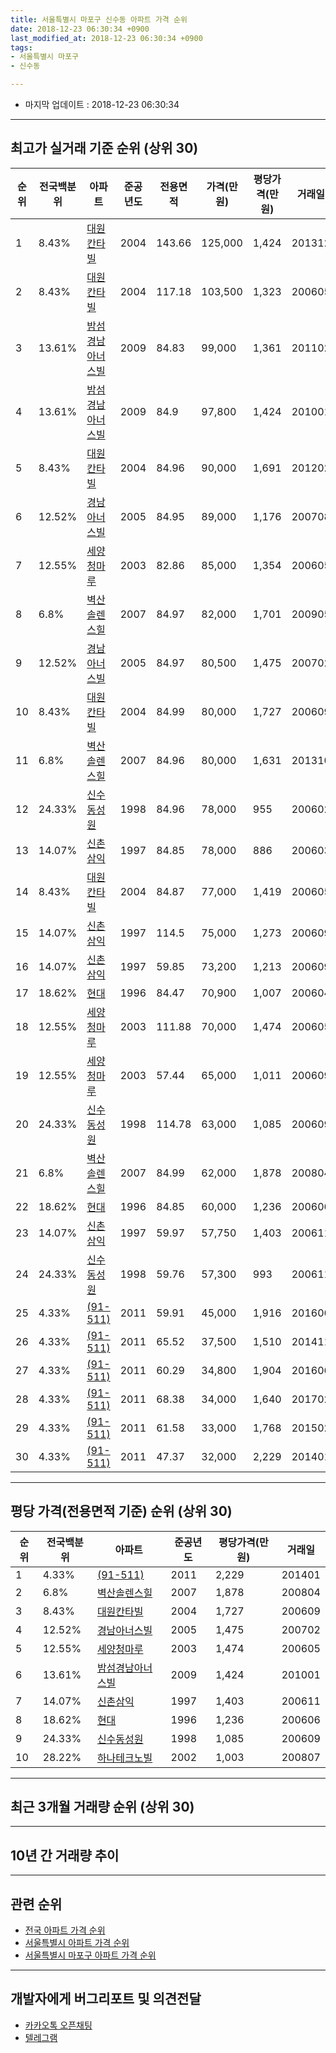 ```yaml
---
title: 서울특별시 마포구 신수동 아파트 가격 순위
date: 2018-12-23 06:30:34 +0900
last_modified_at: 2018-12-23 06:30:34 +0900
tags:
- 서울특별시 마포구
- 신수동

---
```


* 마지막 업데이트 : 2018-12-23 06:30:34

---

## 최고가 실거래 기준 순위 (상위 30)


|순위|전국백분위|아파트|준공년도|전용면적|가격(만원)|평당가격(만원)|거래일|
|---|---|---|---|---|---|---|---|
|1|8.43%|[대원칸타빌](https://search.naver.com/search.naver?query=%EC%84%9C%EC%9A%B8%ED%8A%B9%EB%B3%84%EC%8B%9C+%EB%A7%88%ED%8F%AC%EA%B5%AC+%EC%8B%A0%EC%88%98%EB%8F%99+%EB%8C%80%EC%9B%90%EC%B9%B8%ED%83%80%EB%B9%8C)|2004|143.66|125,000|1,424|201312|
|2|8.43%|[대원칸타빌](https://search.naver.com/search.naver?query=%EC%84%9C%EC%9A%B8%ED%8A%B9%EB%B3%84%EC%8B%9C+%EB%A7%88%ED%8F%AC%EA%B5%AC+%EC%8B%A0%EC%88%98%EB%8F%99+%EB%8C%80%EC%9B%90%EC%B9%B8%ED%83%80%EB%B9%8C)|2004|117.18|103,500|1,323|200605|
|3|13.61%|[밤섬경남아너스빌](https://search.naver.com/search.naver?query=%EC%84%9C%EC%9A%B8%ED%8A%B9%EB%B3%84%EC%8B%9C+%EB%A7%88%ED%8F%AC%EA%B5%AC+%EC%8B%A0%EC%88%98%EB%8F%99+%EB%B0%A4%EC%84%AC%EA%B2%BD%EB%82%A8%EC%95%84%EB%84%88%EC%8A%A4%EB%B9%8C)|2009|84.83|99,000|1,361|201102|
|4|13.61%|[밤섬경남아너스빌](https://search.naver.com/search.naver?query=%EC%84%9C%EC%9A%B8%ED%8A%B9%EB%B3%84%EC%8B%9C+%EB%A7%88%ED%8F%AC%EA%B5%AC+%EC%8B%A0%EC%88%98%EB%8F%99+%EB%B0%A4%EC%84%AC%EA%B2%BD%EB%82%A8%EC%95%84%EB%84%88%EC%8A%A4%EB%B9%8C)|2009|84.9|97,800|1,424|201001|
|5|8.43%|[대원칸타빌](https://search.naver.com/search.naver?query=%EC%84%9C%EC%9A%B8%ED%8A%B9%EB%B3%84%EC%8B%9C+%EB%A7%88%ED%8F%AC%EA%B5%AC+%EC%8B%A0%EC%88%98%EB%8F%99+%EB%8C%80%EC%9B%90%EC%B9%B8%ED%83%80%EB%B9%8C)|2004|84.96|90,000|1,691|201202|
|6|12.52%|[경남아너스빌](https://search.naver.com/search.naver?query=%EC%84%9C%EC%9A%B8%ED%8A%B9%EB%B3%84%EC%8B%9C+%EB%A7%88%ED%8F%AC%EA%B5%AC+%EC%8B%A0%EC%88%98%EB%8F%99+%EA%B2%BD%EB%82%A8%EC%95%84%EB%84%88%EC%8A%A4%EB%B9%8C)|2005|84.95|89,000|1,176|200708|
|7|12.55%|[세양청마루](https://search.naver.com/search.naver?query=%EC%84%9C%EC%9A%B8%ED%8A%B9%EB%B3%84%EC%8B%9C+%EB%A7%88%ED%8F%AC%EA%B5%AC+%EC%8B%A0%EC%88%98%EB%8F%99+%EC%84%B8%EC%96%91%EC%B2%AD%EB%A7%88%EB%A3%A8)|2003|82.86|85,000|1,354|200605|
|8|6.8%|[벽산솔렌스힐](https://search.naver.com/search.naver?query=%EC%84%9C%EC%9A%B8%ED%8A%B9%EB%B3%84%EC%8B%9C+%EB%A7%88%ED%8F%AC%EA%B5%AC+%EC%8B%A0%EC%88%98%EB%8F%99+%EB%B2%BD%EC%82%B0%EC%86%94%EB%A0%8C%EC%8A%A4%ED%9E%90)|2007|84.97|82,000|1,701|200905|
|9|12.52%|[경남아너스빌](https://search.naver.com/search.naver?query=%EC%84%9C%EC%9A%B8%ED%8A%B9%EB%B3%84%EC%8B%9C+%EB%A7%88%ED%8F%AC%EA%B5%AC+%EC%8B%A0%EC%88%98%EB%8F%99+%EA%B2%BD%EB%82%A8%EC%95%84%EB%84%88%EC%8A%A4%EB%B9%8C)|2005|84.97|80,500|1,475|200702|
|10|8.43%|[대원칸타빌](https://search.naver.com/search.naver?query=%EC%84%9C%EC%9A%B8%ED%8A%B9%EB%B3%84%EC%8B%9C+%EB%A7%88%ED%8F%AC%EA%B5%AC+%EC%8B%A0%EC%88%98%EB%8F%99+%EB%8C%80%EC%9B%90%EC%B9%B8%ED%83%80%EB%B9%8C)|2004|84.99|80,000|1,727|200609|
|11|6.8%|[벽산솔렌스힐](https://search.naver.com/search.naver?query=%EC%84%9C%EC%9A%B8%ED%8A%B9%EB%B3%84%EC%8B%9C+%EB%A7%88%ED%8F%AC%EA%B5%AC+%EC%8B%A0%EC%88%98%EB%8F%99+%EB%B2%BD%EC%82%B0%EC%86%94%EB%A0%8C%EC%8A%A4%ED%9E%90)|2007|84.96|80,000|1,631|201310|
|12|24.33%|[신수동성원](https://search.naver.com/search.naver?query=%EC%84%9C%EC%9A%B8%ED%8A%B9%EB%B3%84%EC%8B%9C+%EB%A7%88%ED%8F%AC%EA%B5%AC+%EC%8B%A0%EC%88%98%EB%8F%99+%EC%8B%A0%EC%88%98%EB%8F%99%EC%84%B1%EC%9B%90)|1998|84.96|78,000|955|200602|
|13|14.07%|[신촌삼익](https://search.naver.com/search.naver?query=%EC%84%9C%EC%9A%B8%ED%8A%B9%EB%B3%84%EC%8B%9C+%EB%A7%88%ED%8F%AC%EA%B5%AC+%EC%8B%A0%EC%88%98%EB%8F%99+%EC%8B%A0%EC%B4%8C%EC%82%BC%EC%9D%B5)|1997|84.85|78,000|886|200603|
|14|8.43%|[대원칸타빌](https://search.naver.com/search.naver?query=%EC%84%9C%EC%9A%B8%ED%8A%B9%EB%B3%84%EC%8B%9C+%EB%A7%88%ED%8F%AC%EA%B5%AC+%EC%8B%A0%EC%88%98%EB%8F%99+%EB%8C%80%EC%9B%90%EC%B9%B8%ED%83%80%EB%B9%8C)|2004|84.87|77,000|1,419|200605|
|15|14.07%|[신촌삼익](https://search.naver.com/search.naver?query=%EC%84%9C%EC%9A%B8%ED%8A%B9%EB%B3%84%EC%8B%9C+%EB%A7%88%ED%8F%AC%EA%B5%AC+%EC%8B%A0%EC%88%98%EB%8F%99+%EC%8B%A0%EC%B4%8C%EC%82%BC%EC%9D%B5)|1997|114.5|75,000|1,273|200609|
|16|14.07%|[신촌삼익](https://search.naver.com/search.naver?query=%EC%84%9C%EC%9A%B8%ED%8A%B9%EB%B3%84%EC%8B%9C+%EB%A7%88%ED%8F%AC%EA%B5%AC+%EC%8B%A0%EC%88%98%EB%8F%99+%EC%8B%A0%EC%B4%8C%EC%82%BC%EC%9D%B5)|1997|59.85|73,200|1,213|200609|
|17|18.62%|[현대](https://search.naver.com/search.naver?query=%EC%84%9C%EC%9A%B8%ED%8A%B9%EB%B3%84%EC%8B%9C+%EB%A7%88%ED%8F%AC%EA%B5%AC+%EC%8B%A0%EC%88%98%EB%8F%99+%ED%98%84%EB%8C%80)|1996|84.47|70,900|1,007|200604|
|18|12.55%|[세양청마루](https://search.naver.com/search.naver?query=%EC%84%9C%EC%9A%B8%ED%8A%B9%EB%B3%84%EC%8B%9C+%EB%A7%88%ED%8F%AC%EA%B5%AC+%EC%8B%A0%EC%88%98%EB%8F%99+%EC%84%B8%EC%96%91%EC%B2%AD%EB%A7%88%EB%A3%A8)|2003|111.88|70,000|1,474|200605|
|19|12.55%|[세양청마루](https://search.naver.com/search.naver?query=%EC%84%9C%EC%9A%B8%ED%8A%B9%EB%B3%84%EC%8B%9C+%EB%A7%88%ED%8F%AC%EA%B5%AC+%EC%8B%A0%EC%88%98%EB%8F%99+%EC%84%B8%EC%96%91%EC%B2%AD%EB%A7%88%EB%A3%A8)|2003|57.44|65,000|1,011|200609|
|20|24.33%|[신수동성원](https://search.naver.com/search.naver?query=%EC%84%9C%EC%9A%B8%ED%8A%B9%EB%B3%84%EC%8B%9C+%EB%A7%88%ED%8F%AC%EA%B5%AC+%EC%8B%A0%EC%88%98%EB%8F%99+%EC%8B%A0%EC%88%98%EB%8F%99%EC%84%B1%EC%9B%90)|1998|114.78|63,000|1,085|200609|
|21|6.8%|[벽산솔렌스힐](https://search.naver.com/search.naver?query=%EC%84%9C%EC%9A%B8%ED%8A%B9%EB%B3%84%EC%8B%9C+%EB%A7%88%ED%8F%AC%EA%B5%AC+%EC%8B%A0%EC%88%98%EB%8F%99+%EB%B2%BD%EC%82%B0%EC%86%94%EB%A0%8C%EC%8A%A4%ED%9E%90)|2007|84.99|62,000|1,878|200804|
|22|18.62%|[현대](https://search.naver.com/search.naver?query=%EC%84%9C%EC%9A%B8%ED%8A%B9%EB%B3%84%EC%8B%9C+%EB%A7%88%ED%8F%AC%EA%B5%AC+%EC%8B%A0%EC%88%98%EB%8F%99+%ED%98%84%EB%8C%80)|1996|84.85|60,000|1,236|200606|
|23|14.07%|[신촌삼익](https://search.naver.com/search.naver?query=%EC%84%9C%EC%9A%B8%ED%8A%B9%EB%B3%84%EC%8B%9C+%EB%A7%88%ED%8F%AC%EA%B5%AC+%EC%8B%A0%EC%88%98%EB%8F%99+%EC%8B%A0%EC%B4%8C%EC%82%BC%EC%9D%B5)|1997|59.97|57,750|1,403|200611|
|24|24.33%|[신수동성원](https://search.naver.com/search.naver?query=%EC%84%9C%EC%9A%B8%ED%8A%B9%EB%B3%84%EC%8B%9C+%EB%A7%88%ED%8F%AC%EA%B5%AC+%EC%8B%A0%EC%88%98%EB%8F%99+%EC%8B%A0%EC%88%98%EB%8F%99%EC%84%B1%EC%9B%90)|1998|59.76|57,300|993|200611|
|25|4.33%|[(91-511)](https://search.naver.com/search.naver?query=%EC%84%9C%EC%9A%B8%ED%8A%B9%EB%B3%84%EC%8B%9C+%EB%A7%88%ED%8F%AC%EA%B5%AC+%EC%8B%A0%EC%88%98%EB%8F%99+%2891-511%29)|2011|59.91|45,000|1,916|201606|
|26|4.33%|[(91-511)](https://search.naver.com/search.naver?query=%EC%84%9C%EC%9A%B8%ED%8A%B9%EB%B3%84%EC%8B%9C+%EB%A7%88%ED%8F%AC%EA%B5%AC+%EC%8B%A0%EC%88%98%EB%8F%99+%2891-511%29)|2011|65.52|37,500|1,510|201411|
|27|4.33%|[(91-511)](https://search.naver.com/search.naver?query=%EC%84%9C%EC%9A%B8%ED%8A%B9%EB%B3%84%EC%8B%9C+%EB%A7%88%ED%8F%AC%EA%B5%AC+%EC%8B%A0%EC%88%98%EB%8F%99+%2891-511%29)|2011|60.29|34,800|1,904|201606|
|28|4.33%|[(91-511)](https://search.naver.com/search.naver?query=%EC%84%9C%EC%9A%B8%ED%8A%B9%EB%B3%84%EC%8B%9C+%EB%A7%88%ED%8F%AC%EA%B5%AC+%EC%8B%A0%EC%88%98%EB%8F%99+%2891-511%29)|2011|68.38|34,000|1,640|201702|
|29|4.33%|[(91-511)](https://search.naver.com/search.naver?query=%EC%84%9C%EC%9A%B8%ED%8A%B9%EB%B3%84%EC%8B%9C+%EB%A7%88%ED%8F%AC%EA%B5%AC+%EC%8B%A0%EC%88%98%EB%8F%99+%2891-511%29)|2011|61.58|33,000|1,768|201502|
|30|4.33%|[(91-511)](https://search.naver.com/search.naver?query=%EC%84%9C%EC%9A%B8%ED%8A%B9%EB%B3%84%EC%8B%9C+%EB%A7%88%ED%8F%AC%EA%B5%AC+%EC%8B%A0%EC%88%98%EB%8F%99+%2891-511%29)|2011|47.37|32,000|2,229|201401|


---

## 평당 가격(전용면적 기준) 순위 (상위 30)


|순위|전국백분위|아파트|준공년도|평당가격(만원)|거래일|
|---|---|---|---|---|---|
|1|4.33%|[(91-511)](https://search.naver.com/search.naver?query=%EC%84%9C%EC%9A%B8%ED%8A%B9%EB%B3%84%EC%8B%9C+%EB%A7%88%ED%8F%AC%EA%B5%AC+%EC%8B%A0%EC%88%98%EB%8F%99+%2891-511%29)|2011|2,229|201401|
|2|6.8%|[벽산솔렌스힐](https://search.naver.com/search.naver?query=%EC%84%9C%EC%9A%B8%ED%8A%B9%EB%B3%84%EC%8B%9C+%EB%A7%88%ED%8F%AC%EA%B5%AC+%EC%8B%A0%EC%88%98%EB%8F%99+%EB%B2%BD%EC%82%B0%EC%86%94%EB%A0%8C%EC%8A%A4%ED%9E%90)|2007|1,878|200804|
|3|8.43%|[대원칸타빌](https://search.naver.com/search.naver?query=%EC%84%9C%EC%9A%B8%ED%8A%B9%EB%B3%84%EC%8B%9C+%EB%A7%88%ED%8F%AC%EA%B5%AC+%EC%8B%A0%EC%88%98%EB%8F%99+%EB%8C%80%EC%9B%90%EC%B9%B8%ED%83%80%EB%B9%8C)|2004|1,727|200609|
|4|12.52%|[경남아너스빌](https://search.naver.com/search.naver?query=%EC%84%9C%EC%9A%B8%ED%8A%B9%EB%B3%84%EC%8B%9C+%EB%A7%88%ED%8F%AC%EA%B5%AC+%EC%8B%A0%EC%88%98%EB%8F%99+%EA%B2%BD%EB%82%A8%EC%95%84%EB%84%88%EC%8A%A4%EB%B9%8C)|2005|1,475|200702|
|5|12.55%|[세양청마루](https://search.naver.com/search.naver?query=%EC%84%9C%EC%9A%B8%ED%8A%B9%EB%B3%84%EC%8B%9C+%EB%A7%88%ED%8F%AC%EA%B5%AC+%EC%8B%A0%EC%88%98%EB%8F%99+%EC%84%B8%EC%96%91%EC%B2%AD%EB%A7%88%EB%A3%A8)|2003|1,474|200605|
|6|13.61%|[밤섬경남아너스빌](https://search.naver.com/search.naver?query=%EC%84%9C%EC%9A%B8%ED%8A%B9%EB%B3%84%EC%8B%9C+%EB%A7%88%ED%8F%AC%EA%B5%AC+%EC%8B%A0%EC%88%98%EB%8F%99+%EB%B0%A4%EC%84%AC%EA%B2%BD%EB%82%A8%EC%95%84%EB%84%88%EC%8A%A4%EB%B9%8C)|2009|1,424|201001|
|7|14.07%|[신촌삼익](https://search.naver.com/search.naver?query=%EC%84%9C%EC%9A%B8%ED%8A%B9%EB%B3%84%EC%8B%9C+%EB%A7%88%ED%8F%AC%EA%B5%AC+%EC%8B%A0%EC%88%98%EB%8F%99+%EC%8B%A0%EC%B4%8C%EC%82%BC%EC%9D%B5)|1997|1,403|200611|
|8|18.62%|[현대](https://search.naver.com/search.naver?query=%EC%84%9C%EC%9A%B8%ED%8A%B9%EB%B3%84%EC%8B%9C+%EB%A7%88%ED%8F%AC%EA%B5%AC+%EC%8B%A0%EC%88%98%EB%8F%99+%ED%98%84%EB%8C%80)|1996|1,236|200606|
|9|24.33%|[신수동성원](https://search.naver.com/search.naver?query=%EC%84%9C%EC%9A%B8%ED%8A%B9%EB%B3%84%EC%8B%9C+%EB%A7%88%ED%8F%AC%EA%B5%AC+%EC%8B%A0%EC%88%98%EB%8F%99+%EC%8B%A0%EC%88%98%EB%8F%99%EC%84%B1%EC%9B%90)|1998|1,085|200609|
|10|28.22%|[하나테크노빌](https://search.naver.com/search.naver?query=%EC%84%9C%EC%9A%B8%ED%8A%B9%EB%B3%84%EC%8B%9C+%EB%A7%88%ED%8F%AC%EA%B5%AC+%EC%8B%A0%EC%88%98%EB%8F%99+%ED%95%98%EB%82%98%ED%85%8C%ED%81%AC%EB%85%B8%EB%B9%8C)|2002|1,003|200807|


---

## 최근 3개월 거래량 순위 (상위 30)


<div style="width:100%;">
    <canvas id="deal_count_ranking" height="250"></canvas>
</div>


<script>
new Chart(document.getElementById("deal_count_ranking"), {
    type: 'horizontalBar',
    data: {
        labels: ['경남아너스빌', '밤섬경남아너스빌'],
        datasets: [{
            label: '실거래 수',
            data: [2, 2],
            borderColor: "rgba(255, 0, 128, 1)",
            backgroundColor: "rgba(255, 0, 128, 0.5)",
            fill: false,
        }]
    },
    options: {
        responsive: true,
        title: {
            display: true,
            text: '최근 3개월 거래량 순위'
        },
        tooltips: {
            mode: 'index',
            intersect: false,
            callbacks: {
                title: function(tooltipItems, data) {
                    return "실거래 수:";
                },
                label: function(tooltipItem, data) {
                    return data.labels[tooltipItem.index] + ": " + tooltipItem.xLabel;
                }
            }
        },
        hover: {
            mode: 'nearest',
            intersect: true
        },
        scales: {
            xAxes: [{
                display: true,
                scaleLabel: {
                    display: true,
                    labelString: '실거래 수'
                },
                ticks: {
                    suggestedMin: 0,
                }
            }],
            yAxes: [{
                display: true,
                ticks: {
                    autoSkip: false,
                    callback: function(value, index, values) {
                        if (value.length > 15)
                            return value.substr(0, 13) + "...";
                        else
                            return value;
                    }
                },
                scaleLabel: {
                    display: false,
                }
            }]
        }
    }
});

</script>


---

## 10년 간 거래량 추이


<div style="width:100%;">
    <canvas id="deal_progress" height="250"></canvas>
</div>

<script>
new Chart(document.getElementById("deal_progress"), {
    type: 'line',
    data: {
        labels: ['200812','200901','200902','200903','200904','200905','200906','200907','200908','200909','200910','200911','200912','201001','201002','201003','201004','201005','201006','201007','201008','201009','201010','201011','201012','201101','201102','201103','201104','201105','201106','201107','201108','201109','201110','201111','201112','201201','201202','201203','201204','201205','201206','201207','201208','201209','201210','201211','201212','201301','201302','201303','201304','201305','201306','201307','201308','201309','201310','201311','201312','201401','201402','201403','201404','201405','201406','201407','201408','201409','201410','201411','201412','201501','201502','201503','201504','201505','201506','201507','201508','201509','201510','201511','201512','201601','201602','201603','201604','201605','201606','201607','201608','201609','201610','201611','201612','201701','201702','201703','201704','201705','201706','201707','201708','201709','201710','201711','201712','201801','201802','201803','201804','201805','201806','201807','201808','201809','201810','201811','201812'],
        datasets: [{
            label: '실거래 수',
            pointRadius: 1,
            data: [0, 3, 3, 6, 6, 13, 5, 7, 12, 13, 8, 3, 3, 9, 9, 7, 6, 2, 1, 1, 4, 5, 9, 7, 9, 6, 9, 6, 7, 2, 3, 6, 6, 7, 7, 5, 6, 2, 8, 7, 4, 6, 2, 5, 3, 3, 5, 5, 2, 5, 5, 9, 12, 4, 5, 5, 6, 9, 10, 13, 7, 10, 8, 10, 7, 5, 9, 8, 13, 10, 7, 10, 5, 13, 10, 29, 28, 23, 17, 14, 19, 10, 13, 8, 10, 8, 10, 22, 14, 18, 19, 18, 18, 33, 23, 11, 9, 6, 6, 8, 15, 23, 10, 22, 14, 5, 8, 7, 13, 20, 20, 8, 7, 7, 9, 7, 18, 12, 4, 0, 0],
            borderColor: "rgba(255, 201, 14, 1)",
            backgroundColor: "rgba(255, 201, 14, 0.5)",
            fill: true,
        }]
    },
    options: {
        responsive: true,
        title: {
            display: true,
            text: '10년간 거래량 추이'
        },
        tooltips: {
            mode: 'index',
            intersect: false,
        },
        hover: {
            mode: 'nearest',
            intersect: true
        },
        scales: {
            xAxes: [{
                display: true,
                scaleLabel: {
                    display: true,
                    labelString: '년/월'
                }
            }],
            yAxes: [{
                display: true,
                ticks: {
                    suggestedMin: 0,
                },
                scaleLabel: {
                    display: true,
                    labelString: '실거래 수'
                }
            }]
        }
    }
});

</script>


---

## 관련 순위

- [전국 아파트 가격 순위](https://inasie.github.io/apt-ranking/전국)
- [서울특별시 아파트 가격 순위](https://inasie.github.io/apt-ranking/서울특별시)
- [서울특별시 마포구 아파트 가격 순위](https://inasie.github.io/apt-ranking/서울특별시-마포구)


---

## 개발자에게 버그리포트 및 의견전달

- [카카오톡 오픈채팅](https://open.kakao.com/o/gLJUAP4)
- [텔레그램](https://t.me/inasie)

